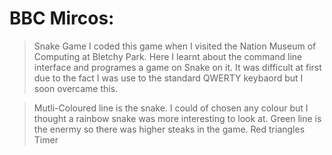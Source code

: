 # BBC Mircos:
>Snake Game
> I coded this game when I visited the Nation Museum of Computing at Bletchy Park.
> Here I learnt about the command line interface and programes a game on Snake on it.
> It was difficult at first due to the fact I was use to the standard QWERTY keybaord but I soon overcame this.

>Mutli-Coloured line is the snake. I could of chosen any colour but I thought a rainbow snake was more interesting to look at.
>Green line is the enermy so there was higher steaks in the game. 
>Red triangles
>Timer
